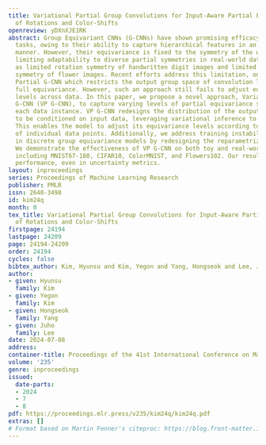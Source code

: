 ```yaml
---
title: Variational Partial Group Convolutions for Input-Aware Partial Equivariance
  of Rotations and Color-Shifts
openreview: yDXnXJE1RK
abstract: Group Equivariant CNNs (G-CNNs) have shown promising efficacy in various
  tasks, owing to their ability to capture hierarchical features in an equivariant
  manner. However, their equivariance is fixed to the symmetry of the whole group,
  limiting adaptability to diverse partial symmetries in real-world datasets, such
  as limited rotation symmetry of handwritten digit images and limited color-shift
  symmetry of flower images. Recent efforts address this limitation, one example being
  Partial G-CNN which restricts the output group space of convolution layers to break
  full equivariance. However, such an approach still fails to adjust equivariance
  levels across data. In this paper, we propose a novel approach, Variational Partial
  G-CNN (VP G-CNN), to capture varying levels of partial equivariance specific to
  each data instance. VP G-CNN redesigns the distribution of the output group elements
  to be conditioned on input data, leveraging variational inference to avoid overfitting.
  This enables the model to adjust its equivariance levels according to the needs
  of individual data points. Additionally, we address training instability inherent
  in discrete group equivariance models by redesigning the reparametrizable distribution.
  We demonstrate the effectiveness of VP G-CNN on both toy and real-world datasets,
  including MNIST67-180, CIFAR10, ColorMNIST, and Flowers102. Our results show robust
  performance, even in uncertainty metrics.
layout: inproceedings
series: Proceedings of Machine Learning Research
publisher: PMLR
issn: 2640-3498
id: kim24q
month: 0
tex_title: Variational Partial Group Convolutions for Input-Aware Partial Equivariance
  of Rotations and Color-Shifts
firstpage: 24194
lastpage: 24209
page: 24194-24209
order: 24194
cycles: false
bibtex_author: Kim, Hyunsu and Kim, Yegon and Yang, Hongseok and Lee, Juho
author:
- given: Hyunsu
  family: Kim
- given: Yegon
  family: Kim
- given: Hongseok
  family: Yang
- given: Juho
  family: Lee
date: 2024-07-08
address:
container-title: Proceedings of the 41st International Conference on Machine Learning
volume: '235'
genre: inproceedings
issued:
  date-parts:
  - 2024
  - 7
  - 8
pdf: https://proceedings.mlr.press/v235/kim24q/kim24q.pdf
extras: []
# Format based on Martin Fenner's citeproc: https://blog.front-matter.io/posts/citeproc-yaml-for-bibliographies/
---
```

